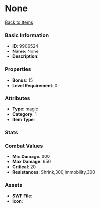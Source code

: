 # None



[Back to Items](../items.md)

### Basic Information

- **ID**: 9906524
- **Name**: None
- **Description**: 

### Properties

- **Bonus**: 15
- **Level Requirement**: 0

### Attributes

- **Type**: magic
- **Category**: 1
- **Item Type**: 

### Stats


### Combat Values

- **Min Damage**: 600
- **Max Damage**: 650
- **Critical**: 20
- **Resistances**: Shrink,300,Immobility,300

### Assets

- **SWF File**: 
- **Icon**: 

